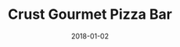 ---
layout: site
title: "Crust Gourmet Pizza Bar"
date: 2018-01-02
categories: [community]
version: 1.0.8
major: 1
minor: 0
patch: 8
slug: crust-gourmet-pizza-bar
link: https://www.crust.com.au/
submitter: lpolepeddi
permalink: /sites/:slug
---